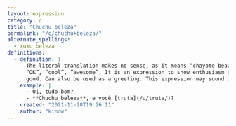 ```yaml
---
layout: expression
category: c
title: "Chuchu beleza"
permalink: "/c/chuchu+beleza/"
alternate_spellings:
  - xuxu beleza
definitions:
  - definition: |
      The literal translation makes no sense, as it means “chayote beauty”. The actual meaning is
      “OK”, “cool”, “awesome”. It is an expression to show enthusiasm and confirm something is looking
      good. Can also be used as a greeting. This expression may sound outdated.
    example: |
      - Oi, tudo bom?
      - **Chuchu beleza**, e você [truta](/u/truta/)?
    created: "2021-11-28T19:26:11"
    author: "kinow"
---
```

